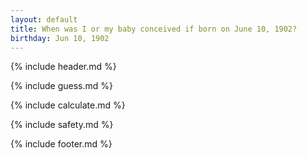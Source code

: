 ```yaml
---
layout: default
title: When was I or my baby conceived if born on June 10, 1902?
birthday: Jun 10, 1902
---
```


{% include header.md %}

{% include guess.md %}

{% include calculate.md %}

{% include safety.md %}

{% include footer.md %}



